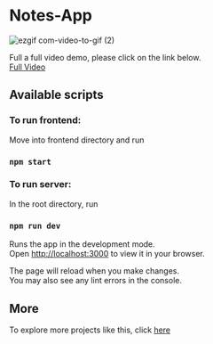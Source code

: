 # Notes-App

![ezgif com-video-to-gif (2)](https://user-images.githubusercontent.com/68913814/227893661-1e7e36e4-98da-46dc-856a-a648a9e630cf.gif)

Full a full video demo, please click on the link below.  
[Full Video](https://1drv.ms/v/s!AuGq8YuBSGdIgn8c20nYTRJm4XQZ?e=tgB88h)

## Available scripts

### To run frontend:  
Move into frontend directory and run
### `npm start`

### To run server:  
In the root directory, run
### `npm run dev`

Runs the app in the development mode.\
Open [http://localhost:3000](http://localhost:3000) to view it in your browser.

The page will reload when you make changes.\
You may also see any lint errors in the console.

## More
To explore more projects like this, click [here](https://winnard.vercel.app/#work)
